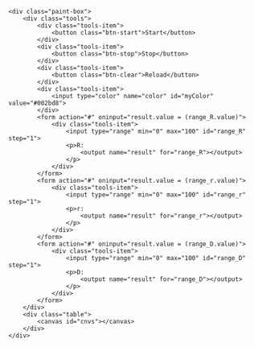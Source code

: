 <!DOCTYPE html>
<html lang="en">

<head>
    <meta charset="UTF-8">
    <meta http-equiv="X-UA-Compatible" content="IE=edge">
    <meta name="viewport" content="width=device-width, initial-scale=1.0">
    <link rel="stylesheet" href="style.css">
    <script src="main.js" defer></script>
    <title>lesson1</title>
</head>

<body>

    <div class="paint-box">
        <div class="tools">
            <div class="tools-item">
                <button class="btn-start">Start</button>
            </div>
            <div class="tools-item">
                <button class="btn-stop">Stop</button>
            </div>
            <div class="tools-item">
                <button class="btn-clear">Reload</button>
            </div>
            <div class="tools-item">
                <input type="color" name="color" id="myColor" value="#002bd8">
            </div>
            <form action="#" oninput="result.value = (range_R.value)">
                <div class="tools-item">
                    <input type="range" min="0" max="100" id="range_R" step="1">
                    <p>R:
                        <output name="result" for="range_R"></output>
                    </p>
                </div>
            </form>
            <form action="#" oninput="result.value = (range_r.value)">
                <div class="tools-item">
                    <input type="range" min="0" max="100" id="range_r" step="1">
                    <p>r:
                        <output name="result" for="range_r"></output>
                    </p>
                </div>
            </form>
            <form action="#" oninput="result.value = (range_D.value)">
                <div class="tools-item">
                    <input type="range" min="0" max="100" id="range_D" step="1">
                    <p>D:
                        <output name="result" for="range_D"></output>
                    </p>
                </div>
            </form>
        </div>
        <div class="table">
            <canvas id="cnvs"></canvas>
        </div>
    </div>

</body>

</html>
